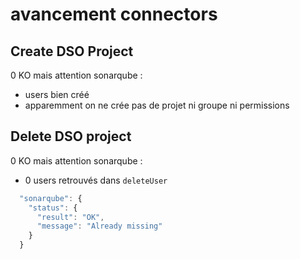 # avancement connectors

## Create DSO Project

0 KO mais attention sonarqube :

- users bien créé
- apparemment on ne crée pas de projet ni groupe ni permissions

## Delete DSO project

0 KO mais attention sonarqube :

- 0 users retrouvés dans `deleteUser`

```js
  "sonarqube": {
    "status": {
      "result": "OK",
      "message": "Already missing"
    }
  }
```
